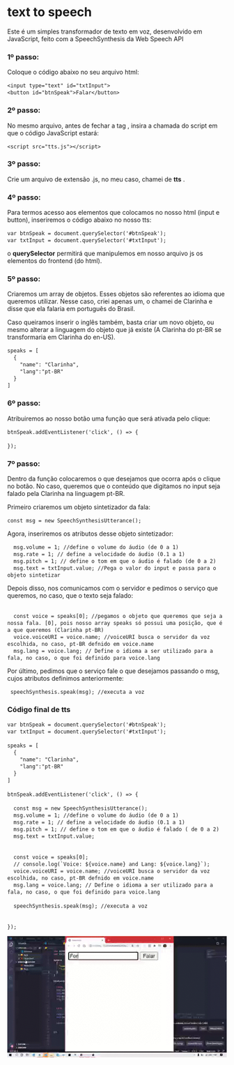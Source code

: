 # text to speech
Este é um simples transformador de texto em voz, desenvolvido em JavaScript, feito com a SpeechSynthesis da Web Speech API

<h3>1º passo: </h3>

<p>Coloque o código abaixo no seu arquivo html:</p>

```
<input type="text" id="txtInput">
<button id="btnSpeak">Falar</button>

```

<h3>2º passo: </h3>
<p>No mesmo arquivo, antes de fechar a tag </body>, insira a chamada do script em que o código JavaScript estará:</p>

```
<script src="tts.js"></script>
```

<h3>3º passo:</h3>
<p>Crie um arquivo de extensão .js, no meu caso, chamei de <b>tts</b> .</p>

<h3>4º passo:</h3>
<p>Para termos acesso aos elementos que colocamos no nosso html (input e button), inseriremos o código abaixo no nosso tts:</p>

```
var btnSpeak = document.querySelector('#btnSpeak');
var txtInput = document.querySelector('#txtInput');

```

<p> o <b>querySelector</b> permitirá que manipulemos em nosso arquivo js os elementos do frontend (do html).</p>

<h3>5º passo:</h3>
<p> Criaremos um array de objetos. Esses objetos são referentes ao idioma que queremos utilizar. Nesse caso, criei apenas um, o chamei de Clarinha e disse que ela falaria em português do Brasil.</p>
<p> Caso queiramos inserir o inglês também, basta criar um novo objeto, ou mesmo alterar a linguagem do objeto que já existe (A Clarinha do pt-BR se transformaria em Clarinha do en-US).</P>

```
speaks = [
  {
    "name": "Clarinha",
    "lang":"pt-BR"
  }
]

```
<h3>6º passo:</h3>
<p>Atribuiremos ao nosso botão uma função que será ativada pelo clique:</p>

```
btnSpeak.addEventListener('click', () => {

});

```

<h3>7º passo: </h3>
<p>Dentro da função colocaremos o que desejamos que ocorra após o clique no botão. No caso, queremos que o conteúdo que digitamos no input seja falado pela Clarinha na linguagem pt-BR.</p>
<p>Primeiro criaremos um objeto sintetizador da fala: </p>

```
const msg = new SpeechSynthesisUtterance();

```
<p>Agora, inseriremos os atributos desse objeto sintetizador:</p>

```
  msg.volume = 1; //define o volume do áudio (de 0 a 1)
  msg.rate = 1; // define a velocidade do áudio (0.1 a 1)
  msg.pitch = 1; // define o tom em que o áudio é falado (de 0 a 2)
  msg.text = txtInput.value; //Pega o valor do input e passa para o objeto sintetizar

```

<p>Depois disso, nos comunicamos com o servidor e pedimos o serviço que queremos, no caso, que o texto seja falado:</p>

```

  const voice = speaks[0]; //pegamos o objeto que queremos que seja a nossa fala. [0], pois nosso array speaks só possui uma posição, que é a que queremos (Clarinha pt-BR)
  voice.voiceURI = voice.name; //voiceURI busca o servidor da voz escolhida, no caso, pt-BR defnido em voice.name
  msg.lang = voice.lang; // Define o idioma a ser utilizado para a fala, no caso, o que foi definido para voice.lang

```

<p>Por último, pedimos que o serviço fale o que desejamos passando o msg, cujos atributos definimos anteriormente: </p>

```
 speechSynthesis.speak(msg); //executa a voz

```

<h3>Código final de tts </h3>

```
var btnSpeak = document.querySelector('#btnSpeak');
var txtInput = document.querySelector('#txtInput');

speaks = [
  {
    "name": "Clarinha",
    "lang":"pt-BR"
  }
]

btnSpeak.addEventListener('click', () => {

  const msg = new SpeechSynthesisUtterance();
  msg.volume = 1; //define o volume do áudio (de 0 a 1)
  msg.rate = 1; // define a velocidade do áudio (0.1 a 1)
  msg.pitch = 1; // define o tom em que o áudio é falado ( de 0 a 2)
  msg.text = txtInput.value;
  
  
  const voice = speaks[0];
  // console.log(`Voice: ${voice.name} and Lang: ${voice.lang}`);
  voice.voiceURI = voice.name; //voiceURI busca o servidor da voz escolhida, no caso, pt-BR defnido em voice.name
  msg.lang = voice.lang; // Define o idioma a ser utilizado para a fala, no caso, o que foi definido para voice.lang
  
  speechSynthesis.speak(msg); //executa a voz
  

});

```
![](exemplo.gif)
